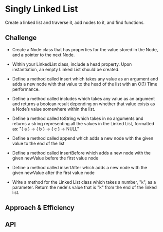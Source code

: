 # Singly Linked List
Create a linked list and traverse it, add nodes to it, and find functions.

## Challenge
 - Create a Node class that has properties for the value stored in the Node, and a pointer to the next Node.

- Within your LinkedList class, include a head property. Upon instantiation, an empty Linked List should be created.

- Define a method called insert which takes any value as an argument and adds a new node with that value to the head of the list with an O(1) Time performance.

- Define a method called includes which takes any value as an argument and returns a boolean result depending on whether that value exists as a Node’s value somewhere within the list.

- Define a method called toString which takes in no arguments and returns a string representing all the values in the Linked List, formatted as:
"{ a } -> { b } -> { c } -> NULL"

- Define a method called append which adds a new node with the given value to the end of the list

- Define a method called insertBefore which adds a new node with the given newValue before the first value node

- Define a method called insertAfter which adds a new node with the given newValue after the first value node

- Write a method for the Linked List class which takes a number, "k", as a parameter. Return the nede's value that is "k" from the end of the linked list.

## Approach & Efficiency
<!-- What approach did you take? Why? What is the Big O space/time for this approach? -->

## API
<!-- Description of each method publicly available to your Linked List -->